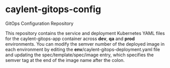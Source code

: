 # caylent-gitops-config
GitOps Configuration Repository

This repository contains the service and deployment Kubernetes YAML files for the caylent-gitops-app container across
**dev**, **qa** and **prod** environments.  You can modify the semver number of the deployed image in each
environment by editing the **env**/caylent-gitops-deployment.yaml file and updating the
spec/template/spec/image entry, which specifies the semver tag at the end of the image name after the colon.
